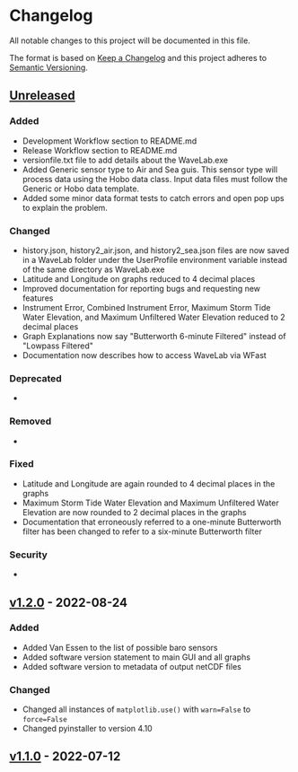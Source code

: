 # Changelog

All notable changes to this project will be documented in this file.

The format is based on [Keep a Changelog](http://keepachangelog.com/en/1.0.0/)
and this project adheres to [Semantic Versioning](http://semver.org/spec/v2.0.0.html).

## [Unreleased](https://code.usgs.gov/wavelab/wavelab/-/tree/dev)

### Added 

- Development Workflow section to README.md
- Release Workflow section to README.md
- versionfile.txt file to add details about the WaveLab.exe
- Added Generic sensor type to Air and Sea guis. This sensor type will process data using the Hobo data class. Input
    data files must follow the Generic or Hobo data template.
- Added some minor data format tests to catch errors and open pop ups to explain the problem.

### Changed  

- history.json, history2_air.json, and history2_sea.json files are now saved in a WaveLab folder under the UserProfile environment variable instead of the same directory as WaveLab.exe
- Latitude and Longitude on graphs reduced to 4 decimal places
- Improved documentation for reporting bugs and requesting new features
- Instrument Error, Combined Instrument Error, Maximum Storm Tide Water Elevation, and Maximum Unfiltered Water Elevation reduced to 2 decimal places
- Graph Explanations now say "Butterworth 6-minute Filtered" instead of "Lowpass Filtered"
- Documentation now describes how to access WaveLab via WFast

### Deprecated 

-

### Removed 

- 

### Fixed  

- Latitude and Longitude are again rounded to 4 decimal places in the graphs
- Maximum Storm Tide Water Elevation and Maximum Unfiltered Water Elevation are now rounded to 2 decimal places in the graphs
- Documentation that erroneously referred to a one-minute Butterworth filter has been changed to refer to a six-minute Butterworth filter

### Security  

- 

## [v1.2.0](https://code.usgs.gov/wavelab/wavelab/-/tags/v1.2.0) - 2022-08-24

### Added 

- Added Van Essen to the list of possible baro sensors
- Added software version statement to main GUI and all graphs
- Added software version to metadata of output netCDF files

### Changed  

- Changed all instances of `matplotlib.use()` with `warn=False` to `force=False`
- Changed pyinstaller to version 4.10
  

## [v1.1.0](https://code.usgs.gov/wavelab/wavelab/-/tags/v1.1.0) - 2022-07-12

